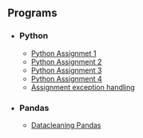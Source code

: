 ## Programs
* ### Python
   * [Python Assignmet 1](https://github.com/YOHIGH/Assignment/blob/main/Python/Python%20Assignment%201.ipynb)
   * [Python Assignment 2](https://github.com/YOHIGH/Assignment/blob/main/Python/Python%20Assignment%202.ipynb)
   * [Python Assignment 3](https://github.com/YOHIGH/Assignment/blob/main/Python/Python%20Assignment%203.ipynb)
   * [Python Assignment 4](https://github.com/YOHIGH/Assignment/blob/main/Python/Python%20Assignment%204.ipynb)
   * [Assignment exception handling](https://github.com/YOHIGH/Assignment/blob/main/Python/%20Assignment%20exception%20handling.ipynb)
       
* ### Pandas
   *  [Datacleaning Pandas](https://github.com/YOHIGH/Assignment/blob/main/Pandas/Datacleaning%20Pandas.ipynb)
